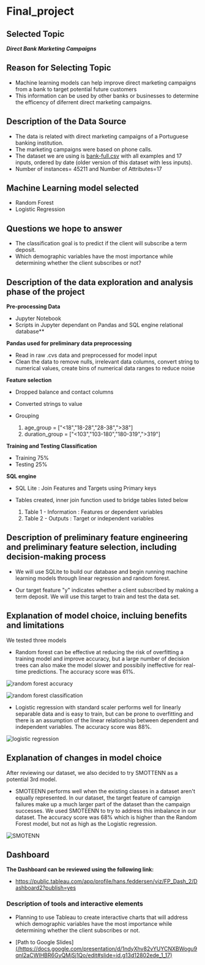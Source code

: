 # Final_project


## Selected Topic

***Direct Bank Marketing Campaigns***

## Reason for Selecting Topic

* Machine learning models can help improve direct marketing campaigns from a bank to target potential future customers
* This information can be used by other banks or businesses to determine the efficency of diferrent direct marketing campaigns.

## Description of the Data Source

* The data is related with direct marketing campaigns of a Portuguese banking institution. 
* The marketing campaigns were based on phone calls. 
* The dataset we are using is [bank-full.csv](/bank-full.csv) with all examples and 17 inputs, ordered by date (older version of this dataset with less inputs).
* Number of instances= 45211 and Number of Attributes=17

## Machine Learning model selected

* Random Forest
* Logistic Regression

## Questions we hope to answer

* The classification goal is to predict if the client will subscribe a term deposit.
* Which demographic variables have the most importance while determining whether the client subscribes or not?

## Description of the data exploration and analysis phase of the project

**Pre-processing Data**
* Jupyter Notebook 
* Scripts in Jupyter dependant on Pandas and SQL engine relational database**

**Pandas used for preliminary data preprocessing**

* Read in raw .cvs data and preprocessed for model input
* Clean the data to remove nulls, irrelevant data columns, convert string to numerical values, create bins of numerical data ranges to reduce noise

**Feature selection**

* Dropped balance and contact columns
* Converted strings to value
* Grouping 

    1. age_group = ["<18","18-28","28-38",">38"]	
    2. duration_group = ["<103","103-180","180-319",">319"]

**Training and Testing Classification**

* Training 75%
* Testing 25% 	
    
**SQL engine**

* SQL Lite : Join Features and Targets using Primary keys
* Tables created, inner join function used to bridge tables listed below

    1. Table 1 - Information : Features or dependent variables  
    2. Table 2 - Outputs : Target or independent variables

## Description of preliminary feature engineering and preliminary feature selection, including decision-making process 

* We will use SQLite to build our database and begin running machine learning models through linear regression and random forest.  

* Our target feature "y" indicates whether a client subscribed by making a term deposit. We will use this target to train and test the data set.

## Explanation of model choice, incluing benefits and limitations

We tested three models 

* Random forest can be effective at reducing the risk of overfitting a training model and improve accuracy, but a large number of decision trees can also make the model slower and possibily ineffective for real-time predictions. The accuracy score was 61%.

![random forest accuracy](https://user-images.githubusercontent.com/99205688/180333859-74c4e9d7-bb07-4ae9-ab90-55d181062138.PNG)

![random forest classification](https://user-images.githubusercontent.com/99205688/180333844-ed464ee1-4d6a-4639-93d5-b150805a1f15.PNG)

* Logistic regression with standard scaler performs well for linearly separable data and is easy to train, but can be prone to overfitting and there is an assumption of the linear relationship between dependent and independent variables. The accuracy score was 88%.

![logistic regression](https://user-images.githubusercontent.com/99205688/180333826-564dd79b-513f-498e-b422-956603bff804.PNG)

## Explanation of changes in model choice

After reviewing our dataset, we also decided to try SMOTTENN as a potential 3rd model.

* SMOTEENN performs well when the existing classes in a dataset aren't equally represented. In our dataset, the target feature of campign failures make up a much larger part of the dataset than the campaign successes. We used SMOTEENN to try to address this imbalance in our dataset. The accuracy score was 68% which is higher than the Random Forest model, but not as high as the Logistic regression.

![SMOTENN](https://user-images.githubusercontent.com/99205688/180333881-1fe5be18-b48a-4037-a62d-469bd4e53b6d.PNG)

## Dashboard 

**The Dashboard can be reviewed using the following link:**
- https://public.tableau.com/app/profile/hans.feddersen/viz/FP_Dash_2/Dashboard2?publish=yes

### Description of tools and interactive elements
* Planning to use Tableau to create interactive charts that will address which demographic variables have the most importance while determining whether the client subscribes or not.

* [Path to Google Slides][(/https://docs.google.com/presentation/d/1ndyXhv82vYUYCNXBWogu9qnl2aCWIHBR6GyQMjSj1Qo/edit#slide=id.g13d12802ede_1_17)](https://docs.google.com/presentation/d/1ndyXhv82vYUYCNXBWogu9qnl2aCWIHBR6GyQMjSj1Qo/edit#slide=id.g13d12802ede_1_17)
